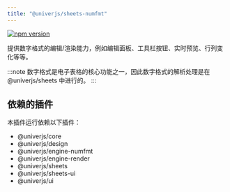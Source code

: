```yaml
---
title: "@univerjs/sheets-numfmt"
---
```


[![npm version](https://img.shields.io/npm/v/@univerjs/sheets-numfmt)](https://npmjs.org/package/@univerjs/sheets-numfmt)

提供数字格式的编辑/渲染能力，例如编辑面板、工具栏按钮、实时预览、行列变化等等。

:::note
数字格式是电子表格的核心功能之一，因此数字格式的解析处理是在 @univerjs/sheets 中进行的。
:::


## 依赖的插件

本插件运行依赖以下插件：

- @univerjs/core
- @univerjs/design
- @univerjs/engine-numfmt
- @univerjs/engine-render
- @univerjs/sheets
- @univerjs/sheets-ui
- @univerjs/ui

<!--package-locales start-->
<!--package-locales end-->

<!--package-assets start-->
<!--package-assets end-->

